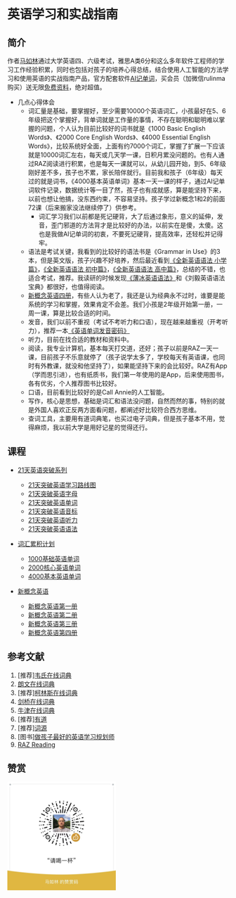 # 英语学习和实战指南

## 简介

作者[马如林](https://about.rulinma.com)通过大学英语四、六级考试，雅思A类6分和这么多年软件工程师的学习工作经验积累，同时也包括对孩子的培养心得总结，结合使用人工智能的方法学习和使用英语的实战指南产品，官方配套软件[AI记单词](https://www.xianglesong.com)，买会员（加微信rulinma购买）送无限[免费资料](Resource.md)，绝对超值。

* 几点心得体会
  * 词汇量是基础，要掌握好，至少需要10000个英语词汇，小孩最好在5、6年级把这个掌握好，背单词就是工作量的事情，不存在聪明和聪明难以掌握的问题，个人认为目前比较好的词书就是《1000 Basic English Words》、《2000 Core English Words》、《4000 Essential English Words》，比较系统好全面，上面有约7000个词汇，掌握了扩展一下应该就是10000词汇左右，每天或几天学一课，日积月累没问题的。也有人通过RAZ阅读进行积累，也是每天一课就可以，从幼儿园开始，到5、6年级刚好差不多，孩子也不累，家长陪伴就行。目前我和孩子（6年级）每天过的就是词书，《4000基本英语单词》基本一天一课的样子，通过AI记单词软件记录，数据统计等一目了然，孩子也有成就感，算是能坚持下来，以前也想让他搞，没东西约束，不容易坚持。孩子学过新概念1和2的前面72课（后来搬家没法继续停了）供参考。
    * 词汇学习我们以前都是死记硬背，大了后通过象形，意义的延伸，发音，歪门邪道的方法背才是比较好的办法，以前实在是傻，太傻。这也是我做AI记单词的初衷，不要死记硬背，提高效率，还轻松并记得牢。
  * 语法是考试关键，我看到的比较好的语法书是《Grammar in Use》的3本，但是英文版，孩子兴趣不好培养，然后最近看到[《全新英语语法 小学篇》](http://product.dangdang.com/25199625.html)，[《全新英语语法 初中篇》](http://product.dangdang.com/25199623.html)，[《全新英语语法 高中篇》](http://product.dangdang.com/25199624.html)，总结的不错，也适合考试，推荐。我读研的时候发现[《薄冰英语语法》](http://product.dangdang.com/26482383.html)和《刘毅英语语法宝典》都很好，也值得阅读。
  * [新概念英语四册](http://product.dangdang.com/25329075.html)，有些人认为老了，我还是认为经典永不过时，谁要是能系统的学习和掌握，效果肯定不会差。我们小孩是2年级开始第一册，一周一课，算是比较合适的时间。
  * 发音，我们以前不重视（考试不考听力和口语），现在越来越重视（开考听力），推荐一本[《英语单词发音密码》](http://product.dangdang.com/24167524.html)
  * 听力，目前在找合适的教材和资料中。
  * 阅读，我专业计算机，基本每天打交道，还好；孩子以前是RAZ一天一课，目前孩子不乐意就停了（孩子说学太多了，学校每天有英语课，也同时有外教课，就没和他坚持了），如果能坚持下来的会比较好。RAZ有App（学而思引进），也有纸质书，我们第一年使用的是App，后来使用图书，各有优劣，个人推荐图书比较好。
  * 口语，目前看到比较好的是Call Annie的人工智能。
  * 写作，核心是思想，基础是词汇和语法没问题，自然而然的事，特别的就是外国人喜欢正反两方面看问题，都阐述好比较符合西方思维。
  * 查词工具，主要用有道词典笔，也买过电子词典，但是孩子基本不用，觉得麻烦，我以前大学是用好记星的觉得还行。

## 课程

* [21天英语突破系列](/%E8%AF%BE%E7%A8%8B/21%E5%A4%A9%E7%AA%81%E7%A0%B4%E8%8B%B1%E8%AF%AD%E7%B3%BB%E5%88%97/README.md)
  * [21天突破英语学习路线图](/%E8%AF%BE%E7%A8%8B/21%E5%A4%A9%E7%AA%81%E7%A0%B4%E8%8B%B1%E8%AF%AD%E7%B3%BB%E5%88%97/21%E5%A4%A9%E7%AA%81%E7%A0%B4%E8%8B%B1%E8%AF%AD%E5%AD%A6%E4%B9%A0%E8%B7%AF%E7%BA%BF%E5%9B%BE/README.md)
  * [21天突破英语字母](/%E8%AF%BE%E7%A8%8B/21%E5%A4%A9%E7%AA%81%E7%A0%B4%E8%8B%B1%E8%AF%AD%E7%B3%BB%E5%88%97/21%E5%A4%A9%E7%AA%81%E7%A0%B4%E8%8B%B1%E8%AF%AD%E5%AD%97%E6%AF%8D/README.md)
  * [21天突破英语单词](/%E8%AF%BE%E7%A8%8B/21%E5%A4%A9%E7%AA%81%E7%A0%B4%E8%8B%B1%E8%AF%AD%E7%B3%BB%E5%88%97/21%E5%A4%A9%E7%AA%81%E7%A0%B4%E8%8B%B1%E8%AF%AD%E5%8D%95%E8%AF%8D/README.md)
  * [21天突破英语音标](/%E8%AF%BE%E7%A8%8B/21%E5%A4%A9%E7%AA%81%E7%A0%B4%E8%8B%B1%E8%AF%AD%E7%B3%BB%E5%88%97/21%E5%A4%A9%E7%AA%81%E7%A0%B4%E8%8B%B1%E8%AF%AD%E9%9F%B3%E6%A0%87/README.md)
  * [21天突破英语听力](/%E8%AF%BE%E7%A8%8B/21%E5%A4%A9%E7%AA%81%E7%A0%B4%E8%8B%B1%E8%AF%AD%E7%B3%BB%E5%88%97/21%E5%A4%A9%E7%AA%81%E7%A0%B4%E8%8B%B1%E8%AF%AD%E5%90%AC%E5%8A%9B/README.md)
  * [21天突破英语语法](/%E8%AF%BE%E7%A8%8B/21%E5%A4%A9%E7%AA%81%E7%A0%B4%E8%8B%B1%E8%AF%AD%E7%B3%BB%E5%88%97/21%E5%A4%A9%E7%AA%81%E7%A0%B4%E8%8B%B1%E8%AF%AD%E8%AF%AD%E6%B3%95//README.md)

* [词汇累积计划](/%E8%AF%BE%E7%A8%8B/%E8%AF%8D%E6%B1%87%E7%B4%AF%E7%A7%AF%E8%AE%A1%E5%88%92/README.md)
  * [1000基础英语单词](/%E8%AF%BE%E7%A8%8B/%E8%AF%8D%E6%B1%87%E7%B4%AF%E7%A7%AF%E8%AE%A1%E5%88%92/1000%E5%9F%BA%E7%A1%80%E8%8B%B1%E8%AF%AD%E5%8D%95%E8%AF%8D/README.md)
  * [2000核心英语单词](/%E8%AF%BE%E7%A8%8B/%E8%AF%8D%E6%B1%87%E7%B4%AF%E7%A7%AF%E8%AE%A1%E5%88%92/2000%E6%A0%B8%E5%BF%83%E8%8B%B1%E8%AF%AD%E5%8D%95%E8%AF%8D/README.md)
  * [4000基本英语单词](/%E8%AF%BE%E7%A8%8B/%E8%AF%8D%E6%B1%87%E7%B4%AF%E7%A7%AF%E8%AE%A1%E5%88%92/4000%E5%9F%BA%E6%9C%AC%E8%8B%B1%E8%AF%AD%E5%8D%95%E8%AF%8D/README.md)

* [新概念英语](/%E8%AF%BE%E7%A8%8B/%E6%96%B0%E6%A6%82%E5%BF%B5%E8%8B%B1%E8%AF%AD/README.md)
  * [新概念英语第一册](/%E8%AF%BE%E7%A8%8B/%E6%96%B0%E6%A6%82%E5%BF%B5%E8%8B%B1%E8%AF%AD/%E6%96%B0%E6%A6%82%E5%BF%B5%E8%8B%B1%E8%AF%AD%E7%AC%AC%E4%B8%80%E5%86%8C/README.md)
  * [新概念英语第二册](/%E8%AF%BE%E7%A8%8B/%E6%96%B0%E6%A6%82%E5%BF%B5%E8%8B%B1%E8%AF%AD/%E6%96%B0%E6%A6%82%E5%BF%B5%E8%8B%B1%E8%AF%AD%E7%AC%AC%E4%BA%8C%E5%86%8C/README.md)
  * [新概念英语第三册](/%E8%AF%BE%E7%A8%8B/%E6%96%B0%E6%A6%82%E5%BF%B5%E8%8B%B1%E8%AF%AD/%E6%96%B0%E6%A6%82%E5%BF%B5%E8%8B%B1%E8%AF%AD%E7%AC%AC%E4%B8%89%E5%86%8C/README.md)
  * [新概念英语第四册](/%E8%AF%BE%E7%A8%8B/%E6%96%B0%E6%A6%82%E5%BF%B5%E8%8B%B1%E8%AF%AD/%E6%96%B0%E6%A6%82%E5%BF%B5%E8%8B%B1%E8%AF%AD%E7%AC%AC%E5%9B%9B%E5%86%8C/README.md)

## 参考文献

1. [推荐][韦氏在线词典](https://www.merriam-webster.com/dictionary)
1. [朗文在线词典](https://www.ldoceonline.com/dictionary)
1. [推荐][柯林斯在线词典](https://www.collinsdictionary.com/zh/dictionary/english)
1. [剑桥在线词典](https://dictionary.cambridge.org/dictionary/english-chinese-simplified)
1. [牛津在线词典](https://www.oxfordlearnersdictionaries.com/definition/english)
1. [推荐][有道](https://dict.youdao.com)
1. [推荐][词源](https://www.etymonline.com)
1. [图书][做孩子最好的英语学习规划师](http://product.dangdang.com/28488001.html)
1. [RAZ Reading](https://literacy.learninga-z.com)

## 赞赏

<img src="images/wx_bonus.jpeg" width="49%" alt="请喝一杯"/>
